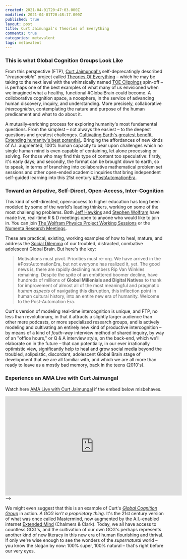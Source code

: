 ```yaml
---
created: 2021-04-01T20:47:03.000Z
modified: 2021-04-01T20:48:17.000Z
published: true
layout: post
title: Curt Jaimungal's Theories of Everything
comments: true
categories: metavalent
tags: metavalent
---
```

### This is what Global Cognition Groups Look Like

From this perspective (FTP), [Curt Jaimungal's](https://www.patreon.com/curtjaimungal) self-deprecatingly described "_irresponsible_" project called [Theories Of Everything](https://www.youtube.com/c/TheoriesofEverything/featured) &ndash; which he may be taking to the next level with the whimsically named [TOE Clippings](https://www.youtube.com/channel/UCdITf9DoFmndXy7nXWIoa7g/featured) spin-off &ndash; is perhaps one of the best examples of what many of us envisioned when we imagined what a healthy, functional #GlobalBrain could become. A colloborative cognition space, a noosphere, in the service of advancing human discovery, inquiry, and understanding. More precisely, collaborative _intercognition_, contemplating the nature and purpose of the human predicament and what to do about it.

A mutually-enriching process for exploring humanity's most fundamental questions. From the simplest &ndash; not always the easiest &ndash; to the deepest questions and greatest challenges. [Cultivating Earth's greatest benefit. Extending humanity's best potential.](https://GlobalCognitionGroup.com). Bringing the affordances of new kinds of A.I. augmented, 100% human capacity to bear upon challenges which no single human mind is even capable of containing, let alone processing or solving. For those who may find this type of content too speculative: firstly, it's early days; and secondly, the format can be brought down to earth, so to speak, in terms of branching into collaborative mathematical problem set sessions and other open-ended academic inquiries that bring independent self-guided learning into this 21st century [#PostAutomationEra](https://twitter.com/search?q=%23PostAutomationEra&src=typed_query).

### Toward an Adpative, Self-Direct, Open-Access, Inter-Cognition

This kind of self-directed, open-access to higher education has long been modeled by some of the world's leading thinkers, working on some of the most challenging problems. Both [Jeff Hawkins]() and [Stephen Wolfram](https://www.facebook.com/wolframresearch/) have made live, real-time R & D meetings open to anyone who would like to join in. You can join [The Wolfram Physics Project Working Sessions](https://www.wolframphysics.org/livestreams/) or the [Numenta Research Meetings](https://www.facebook.com/OfficialNumenta/).

These are practical, existing, working examples of how to heal, mature, and address the [Social Dilemma](https://TheSocialDilemma.com) of our troubled, distracted, combative adolescent Global Brain. But here's the key:

> Motivations must pivot. Priorities must re-org. We have arrived in the #PostAutomationEra, but not everyone has realized it, yet. The good news is, there are rapidly declining numbers Rip Van Winkles remaining. Despite the spite of an embittered boomer decline, have hundreds of millions of **Global Millenials and Digital Natives** to thank for improvement of almost all of the most meaningful and pragmatic _human aspects_ of navigating this disruption, this inflection point in human cultural history, into an entire new era of humanity. Welcome to the Post-Automation Era.

Curt's version of modeling real-time intercognition is unique, and FTP, no less than revolutionary, in that it attracts a slightly larger audience than other mere podcasts, or more specialized research groups, and is actively modeling and cultivating an entirely new kind of productive intercognition &ndash; by means of a kind of _fouth-way_ interview method of shared inquiry, by way of an "office hours," or Q & A interview style, on the back-end, which we'll elaborate on in the future &ndash; that can potentially, in our ever irrationally optimistic view, significantly help to heal and grow social media beyond the troubled, solipsistic, discordant, adolescent Global Brain stage of development that we are all familiar with, and which we are all more than ready to leave as a mostly bad memory, back in the teens (2010's).

### Experience an AMA Live with Curt Jaimungal

Watch here [AMA Live with Curt Jaimungal](https://youtu.be/N45kAuaVJ6s) if the embed below misbehaves.

<div class="embed-container"><iframe width="560" height="315" src="https://youtu.be/N45kAuaVJ6s" title="YouTube video player" frameborder="0" allow="accelerometer; autoplay; clipboard-write; encrypted-media; gyroscope; picture-in-picture" allowfullscreen></iframe></div>
-->

We might even suggest that this is an example of Curt's _[Global Cognition Group](https://GlobalCognitionGroup.com/)_ in action. _A GCG isn't a proprietary thing_. It's the 21st century version of what was once called Mastermind, now augmented by the A.I.-enabled internet [Extended Mind](http://www.consc.net/papers/extended.html) (Chalmers & Clark). Today, we all have access to countless GCG's, and the cultivation of our own GCG's perhaps represents another kind of new literacy in this new era of human flourishing and thrival. If only we're wise enough to see the wonders of the _supernatural_ world &ndash; you know the slogan by now: 100% super, 100% natural &ndash; that's right before our very eyes.
